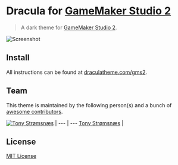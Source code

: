 # Dracula for [GameMaker Studio 2](https://www.yoyogames.com/gamemaker)

> A dark theme for [GameMaker Studio 2](https://www.yoyogames.com/gamemaker).

![Screenshot](https://cdn.discordapp.com/attachments/392980753228496896/560224631320084480/unknown.png)

## Install

All instructions can be found at [draculatheme.com/gms2](https://draculatheme.com/gms2).

## Team

This theme is maintained by the following person(s) and a bunch of [awesome contributors](https://github.com/tonystr/Dracula/graphs/contributors).

[![Tony Strømsnæs](https://avatars3.githubusercontent.com/u/30723101?s=460&v=4)](https://github.com/tonystr) |
--- | ---
[Tony Strømsnæs](https://github.com/tonystr) |

## License

[MIT License](./LICENSE)
